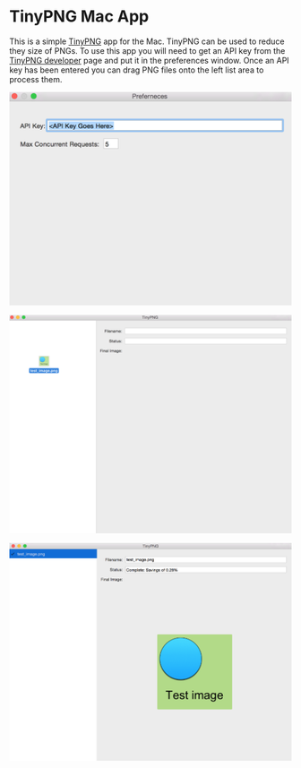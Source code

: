 # TinyPNG Mac App
This is a simple [TinyPNG](https://tinypng.com/) app for the Mac. TinyPNG can be used to reduce they size of PNGs. To use this app you will need to get an API key from the [TinyPNG developer](https://tinypng.com/developers) page and put it in the preferences window. Once an API key has been entered you can drag PNG files onto the left list area to process them.

![Alt text](screenshots/prefs.png)

![Alt text](screenshots/drag.png)

![Alt text](screenshots/final.png)
